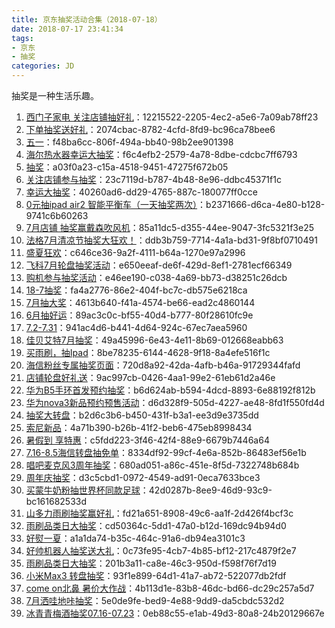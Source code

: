 ```yaml
---
title: 京东抽奖活动合集（2018-07-18）
date: 2018-07-17 23:41:34
tags:
- 京东
- 抽奖
categories: JD
---
```

抽奖是一种生活乐趣。
<!--more-->
1. [西门子家电   关注店铺抽好礼](https://sale.jd.com/act/WqFkmJcIODt1oEs.html)：12215522-2205-4ec2-a5e6-7a09ab78ff23
2. [下单抽奖送好礼](https://sale.jd.com/act/CNG3trYx27yEX.html)：2074cbac-8782-4cfd-8fd9-bc96ca78bee6
3. [五一](https://sale.jd.com/act/N4gL8sZJXe.html)：f48ba6cc-806f-494a-bb40-98b2ee901398
4. [海尔热水器幸运大抽奖](https://sale.jd.com/act/EqpzZe0y8sJa.html)：f6c4efb2-2579-4a78-8dbe-cdcbc7ff6793
5. [抽奖](https://sale.jd.com/act/dtToP3gx7OCBKD.html)：a03f0a23-c15a-4518-9451-47275f672b05
6. [关注店铺参与抽奖](https://sale.jd.com/act/5lG3Q08xqdUEZL2.html)：23c7119d-b787-4b48-8e96-ddbc45371f1c
7. [幸运大抽奖](https://sale.jd.com/act/0wnO3RyV7Ua14A.html)：40260ad6-dd29-4765-887c-180077ff0cce
8. [0元抽ipad air2 智能平衡车（一天抽奖两次）](https://sale.jd.com/act/O1QBMSd2KTEHzhmf.html)：b2371666-d6ca-4e80-b128-9741c6b60263
9. [7月店铺 抽奖赢戴森吹风机](https://sale.jd.com/act/04IQKT1aivoL5bR.html)：85a11dc5-d355-44ee-9047-3fc5321f3e25
10. [法格7月清凉节抽奖大狂欢！](https://sale.jd.com/act/7chvfJ3XKNFxMTL.html)：ddb3b759-7714-4a1a-bd31-9f8bf0710491
11. [盛夏狂欢](https://sale.jd.com/act/sNEMSTbRC2.html)：c646ce36-9a2f-4111-b64a-1270e97a2996
12. [飞科7月轮盘抽奖活动](https://sale.jd.com/act/qgGRd2iNp5MfZb.html)：e650eeaf-de6f-429d-8ef1-2781ecf66349
13. [购机参与抽奖活动](https://sale.jd.com/act/iFCghmnWEH01.html)：e46ee190-c038-4a69-bb73-d38251c26dcb
14. [18-7抽奖](https://sale.jd.com/act/uzYr0eWdgPSs2vo.html)：fa4a2776-86e2-404f-bc7c-db575e6218ca
15. [7月抽大奖](https://sale.jd.com/act/Ofzk8FVbXa.html)：4613b640-f41a-4574-be66-ead2c4860144
16. [6月抽好运](https://sale.jd.com/act/oMeBjgbZqW.html)：89ac3c0c-bf55-40d4-b777-80f28610fc9e
17. [7.2-7.31](https://sale.jd.com/act/Tmo68eDKfEu.html)：941ac4d6-b441-4d64-924c-67ec7aea5960
18. [佳贝艾特7月抽奖](https://sale.jd.com/act/KxyLPzScgJo.html)：49a45996-6e43-4e11-8b69-012668eabb63
19. [买雨刷，抽Ipad](https://sale.jd.com/act/svlrndtxmo416.html)：8be78235-6144-4628-9f18-8a4efe516f1c
20. [海信粉丝专属抽奖页面](https://sale.jd.com/act/4toMzG5jeX2CZwuv.html)：720d8a92-42da-4afb-b46a-91729344fafd
21. [店铺轮盘好礼送](https://sale.jd.com/act/PF3wtQqluDfS5gEy.html)：9ac997cb-0426-4aa1-99e2-61eb61d2a46e
22. [华为B5手环首发预约抽奖](https://sale.jd.com/act/P5jlVEykUmuLefCa.html)：b6d624ab-b594-4dcd-8893-6e88192f812b
23. [华为nova3新品预约预售活动](https://sale.jd.com/act/DhKrOjXnFcGL.html)：d6d328f9-505d-4227-ae48-8fd1f550fd4d
24. [抽奖大转盘](https://sale.jd.com/act/1MjAVBXrhR7e.html)：b2d6c3b6-b450-431f-b3a1-ee3d9e3735dd
25. [索尼新品](https://sale.jd.com/act/76laPe14hsiXWUgE.html)：4a71b390-b26b-41f2-beb6-475eb8998434
26. [暑假到 享特惠](https://sale.jd.com/act/cotCdZvVH6DXP.html)：c5fdd223-3f46-42f4-88e9-6679b7446a64
27. [7.16-8.5海信转盘抽免单](https://sale.jd.com/act/PREzgwreDpq4Jxs8.html)：8334df92-99cf-4e6a-852b-86483ef56e1b
28. [唱吧麦克风3周年抽奖](https://sale.jd.com/act/TSNf605Prom83FZR.html)：680ad051-a86c-451e-8f5d-7322748b684b
29. [周年庆抽奖](https://sale.jd.com/act/nLB7SAyxgbTK5.html)：d3c5cbd1-0972-4549-ad91-0eca7633bce3
30. [买蒙牛奶粉抽世界杯同款足球](https://sale.jd.com/act/UGbprCcw0m.html)：42d0287b-8ee9-46d9-93c9-bc161682533d
31. [山多力雨刷抽奖赢好礼](https://sale.jd.com/act/0MtBy1TDcFonWl.html)：fd21a651-8908-49c6-aa1f-2d426f4bcf3c
32. [雨刷品类日大抽奖](https://sale.jd.com/act/5I8Ose3VhjZSJn.html)：cd50364c-5dd1-47a0-b12d-169dc94b94d0
33. [好熨一夏](https://sale.jd.com/act/AZoct2q1BOhTU.html)：a1a1da74-b35c-464c-91a6-db94ea3101c3
34. [好帅机器人抽奖送大礼](https://sale.jd.com/act/qzYfAxVibg6m.html)：0c73fe95-4cb7-4b85-bf12-217c4879f2e7
35. [雨刷品类日大抽奖](https://sale.jd.com/act/5I8Ose3VhjZSJn.html)：201b3a11-ca8e-46c3-950d-f598f76f7d19
36. [小米Max3 转盘抽奖](https://sale.jd.com/act/BClHxZN1mRrb5P.html)：93f1e899-64d1-41a7-ab72-522077db2fdf
37. [come on北鼻 暑价大作战](https://sale.jd.com/act/SYxlPWyIdfo.html)：4b113d1e-83b8-46dc-bd66-dc29c257a5d7
38. [7月洒哇地咔抽奖](https://sale.jd.com/act/Jr8RBIC04oxNK.html)：5e0de9fe-bed9-4e88-9dd9-da5cbdc532d2
39. [冰青青梅酒抽奖07.16-07.23](https://sale.jd.com/act/GNsI2WwlnmPE.html)：0eb88c55-e1ab-49d3-80a8-24b20129667e

